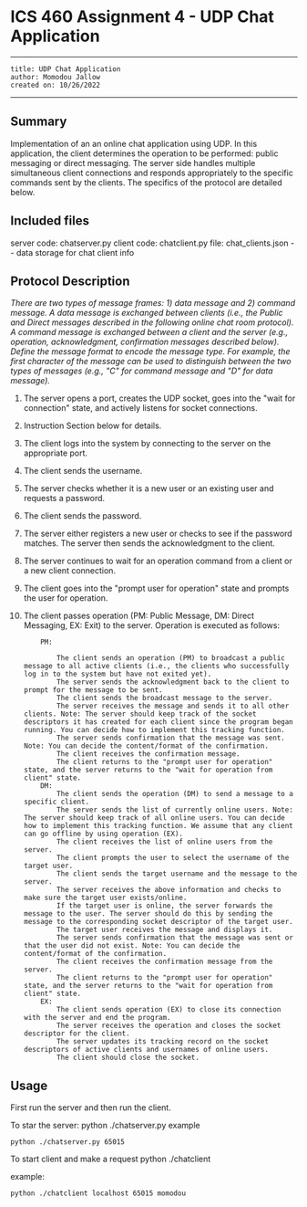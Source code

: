 # ICS 460 Assignment 4 - UDP Chat Application

---

    title: UDP Chat Application
    author: Momodou Jallow
    created on: 10/26/2022

---

## Summary

Implementation of an an online chat application using UDP. In this application, the client determines the operation to be performed: public messaging or direct messaging. The server side handles multiple simultaneous client connections and responds appropriately to the specific commands sent by the clients. The specifics of the protocol are detailed below.

## Included files

server code: chatserver.py
client code: chatclient.py
file: chat_clients.json -- data storage for chat client info

## Protocol Description

_There are two types of message frames: 1) data message and 2) command message. A data message is exchanged between clients (i.e., the Public and Direct messages described in the following online chat room protocol). A command message is exchanged between a client and the server (e.g., operation, acknowledgment, confirmation messages described below). Define the message format to encode the message type. For example, the first character of the message can be used to distinguish between the two types of messages (e.g., "C" for command message and "D" for data message)._

1.  The server opens a port, creates the UDP socket, goes into the "wait for connection" state, and actively listens for socket connections.
2.  Instruction Section below for details.
3.  The client logs into the system by connecting to the server on the appropriate port.
4.  The client sends the username.
5.  The server checks whether it is a new user or an existing user and requests a password.
6.  The client sends the password.
7.  The server either registers a new user or checks to see if the password matches. The server then sends the acknowledgment to the client.
8.  The server continues to wait for an operation command from a client or a new client connection.
9.  The client goes into the "prompt user for operation" state and prompts the user for operation.
10. The client passes operation (PM: Public Message, DM: Direct Messaging, EX: Exit) to the server.
    Operation is executed as follows:

            PM:

                The client sends an operation (PM) to broadcast a public message to all active clients (i.e., the clients who successfully log in to the system but have not exited yet).
                The server sends the acknowledgment back to the client to prompt for the message to be sent.
                The client sends the broadcast message to the server.
                The server receives the message and sends it to all other clients. Note: The server should keep track of the socket descriptors it has created for each client since the program began running. You can decide how to implement this tracking function.
                The server sends confirmation that the message was sent. Note: You can decide the content/format of the confirmation.
                The client receives the confirmation message.
                The client returns to the "prompt user for operation" state, and the server returns to the "wait for operation from client" state.
            DM:
                The client sends the operation (DM) to send a message to a specific client.
                The server sends the list of currently online users. Note: The server should keep track of all online users. You can decide how to implement this tracking function. We assume that any client can go offline by using operation (EX).
                The client receives the list of online users from the server.
                The client prompts the user to select the username of the target user.
                The client sends the target username and the message to the server.
                The server receives the above information and checks to make sure the target user exists/online.
                If the target user is online, the server forwards the message to the user. The server should do this by sending the message to the corresponding socket descriptor of the target user.
                The target user receives the message and displays it.
                The server sends confirmation that the message was sent or that the user did not exist. Note: You can decide the content/format of the confirmation.
                The client receives the confirmation message from the server.
                The client returns to the "prompt user for operation" state, and the server returns to the "wait for operation from client" state.
            EX:
                The client sends operation (EX) to close its connection with the server and end the program.
                The server receives the operation and closes the socket descriptor for the client.
                The server updates its tracking record on the socket descriptors of active clients and usernames of online users.
                The client should close the socket.

## Usage

First run the server and then run the client.

To star the server: python ./chatserver.py <port-number>
example

```
python ./chatserver.py 65015
```

To start client and make a request
python ./chatclient <server-name> <port-number> <username>

example:

```
python ./chatclient localhost 65015 momodou
```
